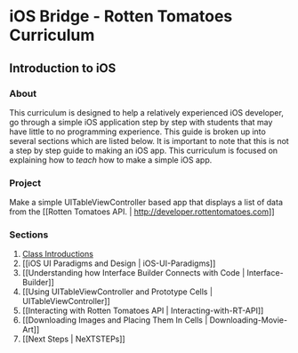 iOS Bridge - Rotten Tomatoes Curriculum
===================

## Introduction to iOS

### About
This curriculum is designed to help a relatively experienced iOS developer, go through a simple iOS application step by step with students that may have little to no programming experience. This guide is broken up into several sections which are listed below. It is important to note that this is not a step by step guide to making an iOS app. This curriculum is focused on explaining how to _teach_ how to make a simple iOS app.

### Project
Make a simple UITableViewController based app that displays a list of data from the [[Rotten Tomatoes API. | http://developer.rottentomatoes.com]]

### Sections
1. [Class Introductions](/TextForGuide/Class-Introductions.md)
1. [[iOS UI Paradigms and Design | iOS-UI-Paradigms]]
1. [[Understanding how Interface Builder Connects with Code | Interface-Builder]]
1. [[Using UITableViewController and Prototype Cells | UITableViewController]]
1. [[Interacting with Rotten Tomatoes API | Interacting-with-RT-API]]
1. [[Downloading Images and Placing Them In Cells | Downloading-Movie-Art]]
1. [[Next Steps | NeXTSTEPs]]